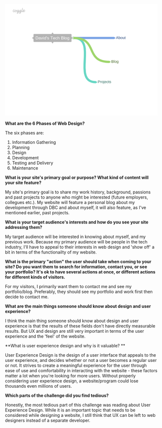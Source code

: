 ![Sitemap](imgs/Davids_Tech_Blog.png)

**What are the 6 Phases of Web Design?**

The six phases are:
1. Information Gathering
2. Planning
3. Design
4. Development
5. Testing and Delivery
6. Maintenance

**What is your site's primary goal or purpose? What kind of content will your site feature?**

My site's primary goal is to share my work history, background, passions and past projects to anyone who might be interested (future employers, collegues etc.). My website will feature a personal blog about my development through DBC and about myself, it will also feature, as I've mentioned earlier, past projects.

**What is your target audience's interests and how do you see your site addressing them?**

My target audience will be interested in knowing about myself, and my previous work. Because my primary audience will be people in the tech industry, I'll have to appeal to their interests in web design and 'show off' a bit in terms of the functionailty of my website.

**What is the primary "action" the user should take when coming to your site? Do you want them to search for information, contact you, or see your portfolio? It's ok to have several actions at once, or different actions for different kinds of visitors.**

For my visitors, I primarily want them to contact me and see my portfolio/blog. Preferably, they should see my portfolio and work first then decide to contact me.

**What are the main things someone should know about design and user experience?**

I think the main thing someone should know about design and user experience is that the results of these fields don't have directly measurable results. But UX and design are still very important in terms of the user experience and the 'feel' of the website.

**What is user experience design and why is it valuable? **

User Experience Design is the design of a user interface that appeals to the user experience, and decides whether or not a user becomes a regular user or not. It strives to create a meaningful experience for the user through ease of use and comfortability in interacting with the website - these factors matter a lot when you're looking for more users. Without properly considering user experience design, a website/program could lose thousands even millions of users.

**Which parts of the challenge did you find tedious?**

Honestly, the most tedious part of this challenge was reading about User Experience Design. While it is an important topic that needs to be considered while designing a website, I still think that UX can be left to web designers instead of a separate developer.